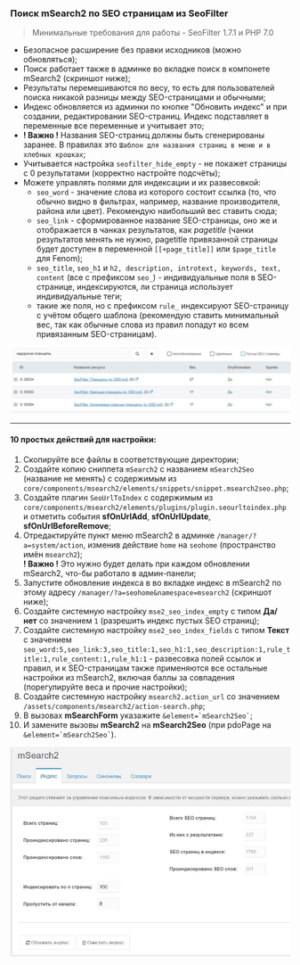 ### Поиск mSearch2 по SEO страницам из SeoFilter

> Минимальные требования для работы - SeoFilter 1.7.1 и PHP 7.0
>
- Безопасное расширение без правки исходников (можно обновляться);
- Поиск работает также в админке во вкладке поиск в компонете mSearch2 (скриншот ниже); 
- Результаты перемешиваются по весу, то есть для пользователей поиска никакой разницы между SEO-страницами и обычными;
- Индекс обновляется из админки по кнопке "Обновить индекс" и при создании, редактировании SEO-страниц. Индекс подставляет в переменные все переменные и учитывает это; 
- **! Важно !** Названия SEO-страниц должны быть сгенерированы заранее. В правилах это `Шаблон для названия страниц в меню и в хлебных крошках`;
- Учитывается настройка `seofilter_hide_empty` - не покажет страницы с 0 результатами (корректно настройте подсчёты);
- Можете управлять полями для индексации и их развесовкой:
    - `seo_word` - значение слова из которого состоит ссылка (то, что обычно видно в фильтрах, например, название производителя, района или цвет). Рекомендую наибольший вес ставить сюда;
    - `seo_link` - сформированное название SEO-страницы, оно же и отображается в чанках результатов, как *pagetitle* (чанки результатов менять не нужно, pagetitle привязанной страницы будет доступен в переменной `[[+page_title]]` или `$page_title` для Fenom);
    - `seo_title`, `seo_h1` и `h2, description, introtext, keywords, text, content` (все с префиксом `seo_`) - индивидуальные поля в SEO-странице, индексируются, ли страница использует индивидуальные теги;
    - такие же поля, но с префиксом `rule_` индексируют SEO-страницу с учётом общего шаблона (рекомендую ставить минимальный вес, так как обычные слова из правил попадут ко всем привязанным SEO-страницам).


![Пример поиска по SEO страницам с показом результатов][example]

---
#### 10 простых действий для настройки: 

1. Скопируйте все файлы в соответствующие директории;
2. Создайте копию сниппета `mSearch2` с названием `mSearch2Seo` (название не менять) с содержимым из `core/components/msearch2/elements/snippets/snippet.msearch2seo.php`;
3. Создайте плагин `SeoUrlToIndex`  с содержимым из `core/components/msearch2/elements/plugins/plugin.seourltoindex.php` и отметить события **sfOnUrlAdd**, **sfOnUrlUpdate**, **sfOnUrlBeforeRemove**;
4. Отредактируйте пункт меню mSearch2 в админке `/manager/?a=system/action`, изменив действие `home` на `seohome` (пространство имён `msearch2`);  
  **! Важно !** Это нужно будет делать при каждом обновлении mSearch2, что-бы работало в админ-панели;
5. Запустите обновление индекса в во вкладке индекс в mSearch2 по этому адресу `/manager/?a=seohome&namespace=msearch2` (скриншот ниже);
6. Создайте системную настройку `mse2_seo_index_empty` с типом **Да/нет** со значением `1` (разрешить индекс пустых SEO страниц);
7. Создайте системную настройку `mse2_seo_index_fields` с типом **Текст** с значением `seo_word:5,seo_link:3,seo_title:1,seo_h1:1,seo_description:1,rule_title:1,rule_content:1,rule_h1:1` - развесовка полей ссылок и правил, и к SEO-страницам также применяются все остальные настройки из mSearch2, включая баллы за совпадения (порегулируйте веса и прочие настройки); 
8. Создайте системную настройку `msearch2.action_url` со значением `/assets/components/msearch2/action-search.php`;
9. В вызовах **mSearchForm** указажите ``` &element=`mSearch2Seo` ```;
10. И замените вызовы **mSearch2** на **mSearch2Seo** (при pdoPage на ``` &element=`mSearch2Seo` ```).

![Скриншот изменений для SEO-страниц в админ-панели][screen]

[screen]: msearch2seo.jpg
[example]: msearch2example.jpg